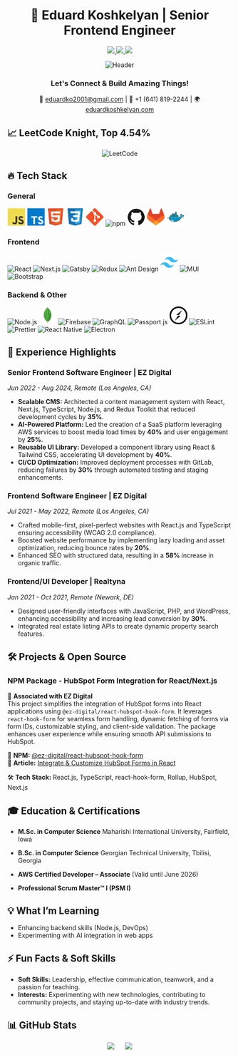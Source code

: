 <h1 align="center">👋 Eduard Koshkelyan | Senior Frontend Engineer</h1>

<p align="center">
  <a href="https://www.linkedin.com/in/eduard-koshkelyan/">
    <img src="https://img.shields.io/badge/LinkedIn-0077B5?style=for-the-badge&logo=linkedin&logoColor=white" />
  </a>
  <a href="https://eduardkoshkelyan.com/">
    <img src="https://img.shields.io/badge/Portfolio-FF7139?style=for-the-badge&logo=firefox-browser&logoColor=white" />
  </a>
  <a href="https://medium.com/@eduardko2001">
    <img src="https://img.shields.io/badge/Medium-12100E?style=for-the-badge&logo=medium&logoColor=white" />
  </a>
</p>

<p align="center">
  <img src="https://readme-typing-svg.demolab.com?font=Fira+Code&weight=600&size=22&duration=4000&pause=1000&color=58A6FF&center=true&vCenter=true&width=800&height=50&lines=4+Years+Frontend+Engineering+Excellence;React+%7C+Next.js+%7C+TypeScript+Specialist;AWS+Certified+%7C+Scrum+Master;Open+to+Relocation+%7C+Full%E2%80%90Time+W2" alt="Header" />
</p>


<h3 align="center">Let's Connect & Build Amazing Things!</h3>
<p align="center">
  📧 <a href="mailto:eduardko2001@gmail.com">eduardko2001@gmail.com</a> | 
  📱 +1 (641) 819-2244 |
  🌍 <a href="https://eduardkoshkelyan.com">eduardkoshkelyan.com</a>
</p>

## 📈 LeetCode Knight, Top 4.54%

<p align="center">
  <img src="https://leetcard.jacoblin.cool/eduardko2001?theme=unicorn&font=Almarai&ext=contest" alt="LeetCode" />
</p>

## 🔥 Tech Stack

### General
<div>
  <img src="https://raw.githubusercontent.com/devicons/devicon/1119b9f84c0290e0f0b38982099a2bd027a48bf1/icons/javascript/javascript-original.svg" alt="JavaScript" width="40" height="40" />
  <img src="https://raw.githubusercontent.com/devicons/devicon/1119b9f84c0290e0f0b38982099a2bd027a48bf1/icons/typescript/typescript-original.svg" alt="TypeScript" width="40" height="40" />
  <img src="https://github.com/devicons/devicon/blob/master/icons/html5/html5-original.svg" alt="HTML5" width="40" height="40" />
  <img src="https://github.com/devicons/devicon/blob/master/icons/css3/css3-original.svg" alt="CSS3" width="40" height="40" />
  <img src="https://raw.githubusercontent.com/devicons/devicon/1119b9f84c0290e0f0b38982099a2bd027a48bf1/icons/git/git-original.svg" alt="Git" width="40" height="40" />
  <img src="https://brandeps.com/icon-download/N/Npm-icon-vector-05.svg" alt="npm" width="40" height="40" />
  <img src="https://github.com/devicons/devicon/blob/master/icons/github/github-original.svg" alt="GitHub" width="40" height="40" />
  <img src="https://github.com/devicons/devicon/blob/master/icons/gitlab/gitlab-original.svg" alt="GitLab" width="40" height="40" />
  <img src="https://github.com/devicons/devicon/blob/master/icons/docker/docker-original.svg" alt="Docker" width="40" height="40" />
</div>

### Frontend
<div>
  <img src="https://brandlogos.net/wp-content/uploads/2020/09/react-logo.png" alt="React" width="40" height="40" />
  <img src="https://raw.githubusercontent.com/samfromaway/samfromaway/master/.github/images/nextjs.png" alt="Next.js" width="40" height="40" />
  <img src="https://static.cdnlogo.com/logos/g/42/gatsby.svg" alt="Gatsby" width="40" height="40" />
  <img src="https://cdn.worldvectorlogo.com/logos/redux.svg" alt="Redux" width="40" height="40" />
  <img src="https://brandeps.com/icon-download/A/Ant-design-icon-vector-02.svg" alt="Ant Design" width="40" height="40" />
  <img src="https://github.com/devicons/devicon/blob/master/icons/tailwindcss/tailwindcss-original.svg" alt="Tailwind CSS" width="40" height="40" />
  <img src="https://media.zeemly.com/zeemly/product/material-ui.png" alt="MUI" width="40" height="40" />
  <img src="https://cdn.worldvectorlogo.com/logos/bootstrap-4.svg" alt="Bootstrap" width="40" height="40" />
</div>

### Backend & Other
<div>
  <img src="https://brandeps.com/icon-download/N/Nodejs-icon-vector-02.svg" alt="Node.js" width="40" height="40" />
  <img src="https://github.com/devicons/devicon/blob/master/icons/mongodb/mongodb-original.svg" alt="MongoDB" width="40" height="40" />
  <img src="https://brandeps.com/logo-download/F/Firebase-logo-vector-02.svg" alt="Firebase" width="40" height="40" />
  <img src="https://upload.wikimedia.org/wikipedia/commons/thumb/1/17/GraphQL_Logo.svg/2048px-GraphQL_Logo.svg.png" alt="GraphQL" width="40" height="40" />
  <img src="https://bestofjs.org/logos/passport.svg" alt="Passport.js" width="40" height="40" />
  <img src="https://github.com/devicons/devicon/blob/master/icons/socketio/socketio-original.svg" alt="Socket.io" width="40" height="40" />
  <img src="https://brandeps.com/icon-download/E/Eslint-icon-vector-02.svg" alt="ESLint" width="40" height="40" />
  <img src="https://brandeps.com/icon-download/P/Prettier-icon-vector-02.svg" alt="Prettier" width="40" height="40" />
  <img src="https://brandlogos.net/wp-content/uploads/2020/09/react-logo.png" alt="React Native" width="40" height="40" />
  <img src="https://upload.wikimedia.org/wikipedia/commons/thumb/9/91/Electron_Software_Framework_Logo.svg/1024px-Electron_Software_Framework_Logo.svg.png" alt="Electron" width="40" height="40" />
</div>


## 🚀 Experience Highlights

### Senior Frontend Software Engineer | EZ Digital  
*Jun 2022 - Aug 2024, Remote (Los Angeles, CA)*  
- **Scalable CMS:** Architected a content management system with React, Next.js, TypeScript, Node.js, and Redux Toolkit that reduced development cycles by **35%**.  
- **AI-Powered Platform:** Led the creation of a SaaS platform leveraging AWS services to boost media load times by **40%** and user engagement by **25%**.  
- **Reusable UI Library:** Developed a component library using React & Tailwind CSS, accelerating UI development by **40%**.  
- **CI/CD Optimization:** Improved deployment processes with GitLab, reducing failures by **30%** through automated testing and staging enhancements.

### Frontend Software Engineer | EZ Digital  
*Jul 2021 - May 2022, Remote (Los Angeles, CA)*  
- Crafted mobile-first, pixel-perfect websites with React.js and TypeScript ensuring accessibility (WCAG 2.0 compliance).  
- Boosted website performance by implementing lazy loading and asset optimization, reducing bounce rates by **20%**.  
- Enhanced SEO with structured data, resulting in a **58%** increase in organic traffic.

### Frontend/UI Developer | Realtyna  
*Jan 2021 - Oct 2021, Remote (Newark, DE)*  
- Designed user-friendly interfaces with JavaScript, PHP, and WordPress, enhancing accessibility and increasing lead conversion by **30%**.  
- Integrated real estate listing APIs to create dynamic property search features.


## 🛠️ Projects & Open Source  

### **NPM Package - HubSpot Form Integration for React/Next.js**  
📌 **Associated with EZ Digital**  
This project simplifies the integration of HubSpot forms into React applications using `@ez-digital/react-hubspot-hook-form`. It leverages `react-hook-form` for seamless form handling, dynamic fetching of forms via form IDs, customizable styling, and client-side validation. The package enhances user experience while ensuring smooth API submissions to HubSpot.  

🔗 **NPM:** [@ez-digital/react-hubspot-hook-form](https://www.npmjs.com/package/@ez-digital/react-hubspot-hook-form)  
📝 **Article:** [Integrate & Customize HubSpot Forms in React](https://medium.com/@eduardko2001/integrate-and-customize-hubspot-forms-in-your-react-applications-2f74be574669)  

🛠 **Tech Stack:** React.js, TypeScript, react-hook-form, Rollup, HubSpot, Next.js  

## 🎓 Education & Certifications

- **M.Sc. in Computer Science**
  Maharishi International University, Fairfield, Iowa

- **B.Sc. in Computer Science**
Georgian Technical University, Tbilisi, Georgia

- **AWS Certified Developer – Associate** (Valid until June 2026)  
- **Professional Scrum Master™ I (PSM I)**


## 💡 What I’m Learning

- Enhancing backend skills (Node.js, DevOps)  
- Experimenting with AI integration in web apps

## ⚡ Fun Facts & Soft Skills

- **Soft Skills:** Leadership, effective communication, teamwork, and a passion for teaching.  
- **Interests:** Experimenting with new technologies, contributing to community projects, and staying up-to-date with industry trends.

## 📊 GitHub Stats

<div align="center">
  <img width="48%" src="https://github-readme-stats.vercel.app/api?username=edko2001&show_icons=true&theme=dracula&count_private=true" />
  &nbsp;&nbsp;&nbsp;&nbsp;
  <img width="48%" src="https://github-readme-streak-stats.herokuapp.com/?user=edko2001&theme=dracula" />
</div>


